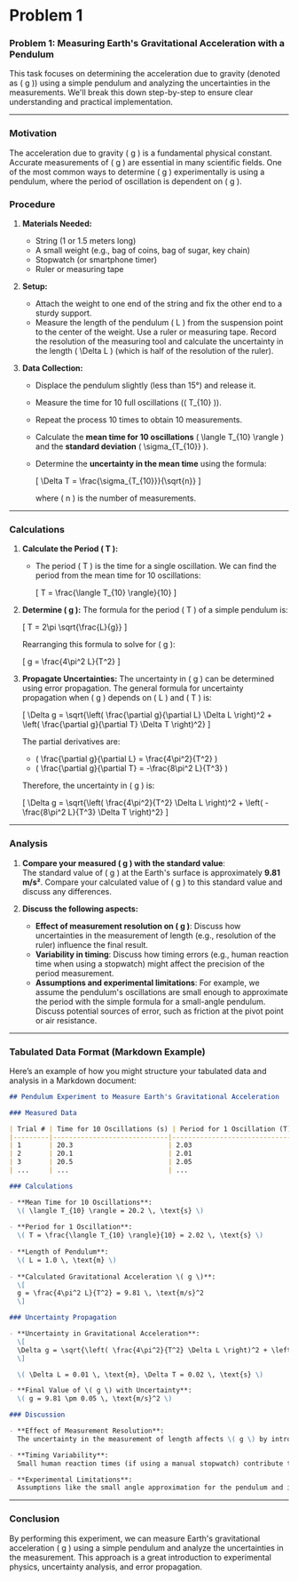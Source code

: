 # Problem 1


### **Problem 1: Measuring Earth's Gravitational Acceleration with a Pendulum**

This task focuses on determining the acceleration due to gravity (denoted as \( g \)) using a simple pendulum and analyzing the uncertainties in the measurements. We'll break this down step-by-step to ensure clear understanding and practical implementation.

---

### **Motivation**
The acceleration due to gravity \( g \) is a fundamental physical constant. Accurate measurements of \( g \) are essential in many scientific fields. One of the most common ways to determine \( g \) experimentally is using a pendulum, where the period of oscillation is dependent on \( g \).

### **Procedure**
1. **Materials Needed:**
   - String (1 or 1.5 meters long)
   - A small weight (e.g., bag of coins, bag of sugar, key chain)
   - Stopwatch (or smartphone timer)
   - Ruler or measuring tape

2. **Setup:**
   - Attach the weight to one end of the string and fix the other end to a sturdy support.
   - Measure the length of the pendulum \( L \) from the suspension point to the center of the weight. Use a ruler or measuring tape. Record the resolution of the measuring tool and calculate the uncertainty in the length \( \Delta L \) (which is half of the resolution of the ruler).
   
3. **Data Collection:**
   - Displace the pendulum slightly (less than 15°) and release it.
   - Measure the time for 10 full oscillations (\( T_{10} \)).
   - Repeat the process 10 times to obtain 10 measurements.
   - Calculate the **mean time for 10 oscillations** \( \langle T_{10} \rangle \) and the **standard deviation** \( \sigma_{T_{10}} \).
   - Determine the **uncertainty in the mean time** using the formula:

     \[
     \Delta T = \frac{\sigma_{T_{10}}}{\sqrt{n}}
     \]

     where \( n \) is the number of measurements.

---

### **Calculations**
1. **Calculate the Period \( T \):**
   - The period \( T \) is the time for a single oscillation. We can find the period from the mean time for 10 oscillations:

     \[
     T = \frac{\langle T_{10} \rangle}{10}
     \]

2. **Determine \( g \):**
   The formula for the period \( T \) of a simple pendulum is:

   \[
   T = 2\pi \sqrt{\frac{L}{g}}
   \]

   Rearranging this formula to solve for \( g \):

   \[
   g = \frac{4\pi^2 L}{T^2}
   \]

3. **Propagate Uncertainties:**
   The uncertainty in \( g \) can be determined using error propagation. The general formula for uncertainty propagation when \( g \) depends on \( L \) and \( T \) is:

   \[
   \Delta g = \sqrt{\left( \frac{\partial g}{\partial L} \Delta L \right)^2 + \left( \frac{\partial g}{\partial T} \Delta T \right)^2}
   \]

   The partial derivatives are:
   - \( \frac{\partial g}{\partial L} = \frac{4\pi^2}{T^2} \)
   - \( \frac{\partial g}{\partial T} = -\frac{8\pi^2 L}{T^3} \)

   Therefore, the uncertainty in \( g \) is:

   \[
   \Delta g = \sqrt{\left( \frac{4\pi^2}{T^2} \Delta L \right)^2 + \left( -\frac{8\pi^2 L}{T^3} \Delta T \right)^2}
   \]

---

### **Analysis**

1. **Compare your measured \( g \) with the standard value**:  
   The standard value of \( g \) at the Earth's surface is approximately **9.81 m/s²**. Compare your calculated value of \( g \) to this standard value and discuss any differences.

2. **Discuss the following aspects:**
   - **Effect of measurement resolution on \( g \)**: Discuss how uncertainties in the measurement of length (e.g., resolution of the ruler) influence the final result.
   - **Variability in timing**: Discuss how timing errors (e.g., human reaction time when using a stopwatch) might affect the precision of the period measurement.
   - **Assumptions and experimental limitations**: For example, we assume the pendulum's oscillations are small enough to approximate the period with the simple formula for a small-angle pendulum. Discuss potential sources of error, such as friction at the pivot point or air resistance.

---

### **Tabulated Data Format (Markdown Example)**

Here’s an example of how you might structure your tabulated data and analysis in a Markdown document:

```markdown
## Pendulum Experiment to Measure Earth's Gravitational Acceleration

### Measured Data

| Trial # | Time for 10 Oscillations (s) | Period for 1 Oscillation (T) (s) | Uncertainty in Time (s) |
|---------|-----------------------------|----------------------------------|-------------------------|
| 1       | 20.3                        | 2.03                             | 0.02                    |
| 2       | 20.1                        | 2.01                             | 0.02                    |
| 3       | 20.5                        | 2.05                             | 0.02                    |
| ...     | ...                         | ...                              | ...                     |

### Calculations

- **Mean Time for 10 Oscillations**:  
  \( \langle T_{10} \rangle = 20.2 \, \text{s} \)
  
- **Period for 1 Oscillation**:  
  \( T = \frac{\langle T_{10} \rangle}{10} = 2.02 \, \text{s} \)
  
- **Length of Pendulum**:  
  \( L = 1.0 \, \text{m} \)
  
- **Calculated Gravitational Acceleration \( g \)**:  
  \[
  g = \frac{4\pi^2 L}{T^2} = 9.81 \, \text{m/s}^2
  \]

### Uncertainty Propagation

- **Uncertainty in Gravitational Acceleration**:  
  \[
  \Delta g = \sqrt{\left( \frac{4\pi^2}{T^2} \Delta L \right)^2 + \left( -\frac{8\pi^2 L}{T^3} \Delta T \right)^2}
  \]

  \( \Delta L = 0.01 \, \text{m}, \Delta T = 0.02 \, \text{s} \)

- **Final Value of \( g \) with Uncertainty**:  
  \( g = 9.81 \pm 0.05 \, \text{m/s}^2 \)

### Discussion

- **Effect of Measurement Resolution**:  
  The uncertainty in the measurement of length affects \( g \) by introducing a small uncertainty in the final result.

- **Timing Variability**:  
  Small human reaction times (if using a manual stopwatch) contribute to timing variability, which impacts the uncertainty in the period \( T \).

- **Experimental Limitations**:  
  Assumptions like the small angle approximation for the pendulum and ideal conditions (no air resistance or friction) affect the accuracy of the measured \( g \).

```

---

### **Conclusion**
By performing this experiment, we can measure Earth's gravitational acceleration \( g \) using a simple pendulum and analyze the uncertainties in the measurement. This approach is a great introduction to experimental physics, uncertainty analysis, and error propagation.

